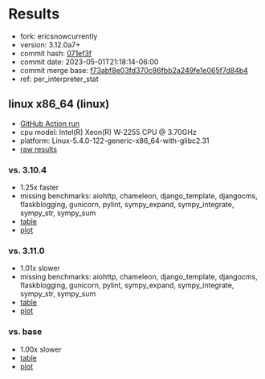 # Results

- fork: ericsnowcurrently
- version: 3.12.0a7+
- commit hash: [071ef3f](https://github.com/ericsnowcurrently/cpython/commit/071ef3f)
- commit date: 2023-05-01T21:18:14-06:00
- commit merge base: [f73abf8e03fd370c86fbb2a249fe1e065f7d84b4](https://github.com/ericsnowcurrently/cpython/commit/f73abf8e03fd370c86fbb2a249fe1e065f7d84b4)
- ref: per_interpreter_stat

## linux x86_64 (linux)

- [GitHub Action run](https://github.com/faster-cpython/benchmarking/actions/runs/4857369219)
- cpu model: Intel(R) Xeon(R) W-2255 CPU @ 3.70GHz
- platform: Linux-5.4.0-122-generic-x86_64-with-glibc2.31
- [raw results](bm-20230501-linux-x86_64-ericsnowcurrently-per_interpreter_stat-3.12.0a7%2B-071ef3f.json)

### vs. 3.10.4

- 1.25x faster
- missing benchmarks: aiohttp, chameleon, django_template, djangocms, flaskblogging, gunicorn, pylint, sympy_expand, sympy_integrate, sympy_str, sympy_sum
- [table](bm-20230501-linux-x86_64-ericsnowcurrently-per_interpreter_stat-3.12.0a7%2B-071ef3f-vs-3.10.4.md)
- [plot](bm-20230501-linux-x86_64-ericsnowcurrently-per_interpreter_stat-3.12.0a7%2B-071ef3f-vs-3.10.4.png)

### vs. 3.11.0

- 1.01x slower
- missing benchmarks: aiohttp, chameleon, django_template, djangocms, flaskblogging, gunicorn, pylint, sympy_expand, sympy_integrate, sympy_str, sympy_sum
- [table](bm-20230501-linux-x86_64-ericsnowcurrently-per_interpreter_stat-3.12.0a7%2B-071ef3f-vs-3.11.0.md)
- [plot](bm-20230501-linux-x86_64-ericsnowcurrently-per_interpreter_stat-3.12.0a7%2B-071ef3f-vs-3.11.0.png)

### vs. base

- 1.00x slower
- [table](bm-20230501-linux-x86_64-ericsnowcurrently-per_interpreter_stat-3.12.0a7%2B-071ef3f-vs-base.md)
- [plot](bm-20230501-linux-x86_64-ericsnowcurrently-per_interpreter_stat-3.12.0a7%2B-071ef3f-vs-base.png)

